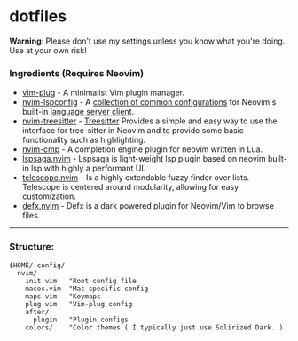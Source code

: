 # dotfiles
**Warning**: Please don't use my settings unless you know what you're doing. Use at your own risk!

### Ingredients (Requires Neovim)

- [vim-plug](https://github.com/junegunn/vim-plug) - A minimalist Vim plugin manager.
- [nvim-lspconfig](https://github.com/neovim/nvim-lspconfig) - A [collection of common configurations](https://github.com/neovim/nvim-lspconfig/blob/master/doc/server_configurations.md) for Neovim's built-in [language server client](https://neovim.io/doc/user/lsp.html).
- [nvim-treesitter](https://github.com/nvim-treesitter/nvim-treesitter) - [Treesitter](https://github.com/tree-sitter/tree-sitter) Provides a simple and easy way to use the interface for tree-sitter in Neovim and to provide some basic functionality such as highlighting.
- [nvim-cmp](https://github.com/hrsh7th/nvim-cmp) - A completion engine plugin for neovim written in Lua.
- [lspsaga.nvim](https://github.com/tami5/lspsaga.nvim) - Lspsaga is light-weight lsp plugin based on neovim built-in lsp with highly a performant UI.
- [telescope.nvim](https://github.com/nvim-telescope/telescope.nvim) - Is a highly extendable fuzzy finder over lists. Telescope is centered around modularity, allowing for easy customization.
- [defx.nvim](https://github.com/Shougo/defx.nvim) - Defx is a dark powered plugin for Neovim/Vim to browse files.

----
### Structure:
```vim
$HOME/.config/
  nvim/
    init.vim   "Root config file
    macos.vim  "Mac-specific config
    maps.vim   "Keymaps
    plug.vim   "Vim-plug config
    after/
      plugin   "Plugin configs
    colors/    "Color themes ( I typically just use Solirized Dark. )
```

